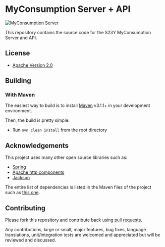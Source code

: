 # MyConsumption Server + API

[![MyConsumption Server](https://photos-6.dropbox.com/t/2/AACzn7Kiwm5_4_ObnQwVMj4UV6fVhkPSpqq6-Z7xhxU3_w/12/22987083/png/1024x768/3/1427986800/0/2/banner-myconsumption-server.png/CMuC-wogASACIAMoASgC/-SVAJuvPBILuoq7acqDn_XNj0UYoEUiao83kKZNO1vM)](http://s23y.org)

This repository contains the source code for the S23Y MyConsumption Server and API.

## License

* [Apache Version 2.0](http://www.apache.org/licenses/LICENSE-2.0.html)

## Building

### With Maven

The easiest way to build is to install [Maven](http://maven.apache.org/download.html)
v3.1.1+ in your development environment. 

Then, the build is pretty simple:

* Run `mvn clean install` from the root directory 

## Acknowledgements

This project uses many other open source libraries such as:

* [Spring](https://github.com/spring-projects/spring-framework)
* [Apache http components](https://github.com/apache/httpclient)
* [Jackson](https://github.com/FasterXML/jackson)

The entire list of dependencies
is listed in the Maven files of the project such as [this one](https://github.com/S23Y/myconsumption-server/blob/master/pom.xml).

## Contributing

Please fork this repository and contribute back using
[pull requests](https://github.com/S23Y/myconsumption-android/pulls).

Any contributions, large or small, major features, bug fixes, language translations, 
unit/integration tests are welcomed and appreciated
but will be reviewed and discussed.